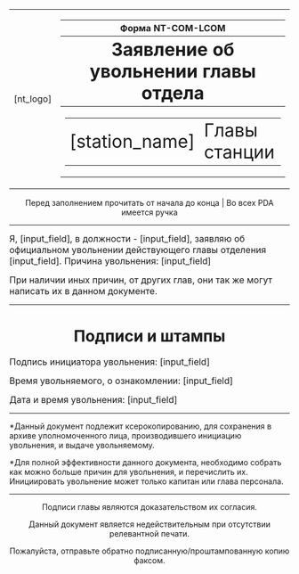 <table><td>[nt_logo]</td><td><table>
<tr><th>Форма NT-COM-LCOM</th></tr>
<tr><th><font size="6">Заявление об увольнении главы отдела</font></th></tr>
<tr><th><table>
<td><font size="6">[station_name]</font></td>
<td><font size="6">Главы станции</font></td>
</table></th></tr></table></td></table>
<p><center>Перед заполнением прочитать от начала до конца | Во всех PDA имеется ручка</center></p>
<hr></hr>
<p><font size="3">Я, [input_field], в должности - [input_field], заявляю об официальном увольнении действующего главы отделения [input_field]. Причина увольнения: [input_field]</font></p>
<p><font size="3">При наличии иных причин, от других глав, они так же могут написать их в данном документе.</font></p>
<hr></hr>
<h1><center>Подписи и штампы</center></h1>
<p><font size="3">Подпись инициатора увольнения: [input_field]</font></p>
<p><font size="3">Время увольняемого, о ознакомлении: [input_field]</font></p>
<p><font size="3">Дата и время увольнения: [input_field]</font></p>
<hr></hr>
<p>*Данный документ подлежит ксерокопированию, для сохранения в архиве уполномоченного лица, производившего инициацию увольнения, и выдаче увольняемому.</p>
<p>*Для полной эффективности данного документа, необходимо собрать как можно больше причин для увольнения, и перечислить их. Инициировать увольнение может только капитан или глава персонала.</p>
<hr></hr>
<center>
<p>Подписи главы являются доказательством их согласия.</p>
<p>Данный документ является недействительным при отсутствии релевантной печати.</p>
<p>Пожалуйста, отправьте обратно подписанную/проштампованную копию факсом.</p>
</center>
</body>
